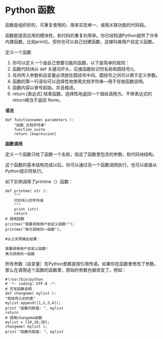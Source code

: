 # Python 函数

函数是组织好的，可重复使用的，用来实现单一，或相关联功能的代码段。

函数能提高应用的模块性，和代码的重复利用率。你已经知道Python提供了许多内建函数，比如print\(\)。但你也可以自己创建函数，这被叫做用户自定义函数。

定义一个函数

1. 你可以定义一个由自己想要功能的函数，以下是简单的规则：
2. 函数代码块以 def 关键词开头，后接函数标识符名称和圆括号\(\)。
3. 任何传入参数和自变量必须放在圆括号中间。圆括号之间可以用于定义参数。
4. 函数的第一行语句可以选择性地使用文档字符串—用于存放函数说明。
5. 函数内容以冒号起始，并且缩进。
6. return \[表达式\] 结束函数，选择性地返回一个值给调用方。不带表达式的return相当于返回 None。

**语法**

```
def functionname( parameters ):
    "函数_文档字符串"
    function_suite
    return [expression]
```

**函数调用**

定义一个函数只给了函数一个名称，指定了函数里包含的参数，和代码块结构。

这个函数的基本结构完成以后，你可以通过另一个函数调用执行，也可以直接从Python提示符执行。

如下实例调用了printme（）函数：

```
def printme( str ):
    """
    打印传入的字符串
    """
    print (str)
    return
# 调用函数
printme("我要调用用户自定义函数!");
printme("再次调用同一函数");

#以上实例输出结果：

我要调用用户自定义函数!
再次调用同一函数
```

所有参数（自变量）在Python里都是按引用传递。如果你在函数里修改了参数，那么在调用这个函数的函数里，原始的参数也被改变了。例如：

```
#!/usr/bin/python
# -*- coding: UTF-8 -*-
# 可写函数说明
def changeme( mylist ):
"修改传入的列表"
mylist.append([1,2,3,4]);
print "函数内取值: ", mylist
return
# 调用changeme函数
mylist = [10,20,30];
changeme( mylist );
print "函数外取值: ", mylist
```



